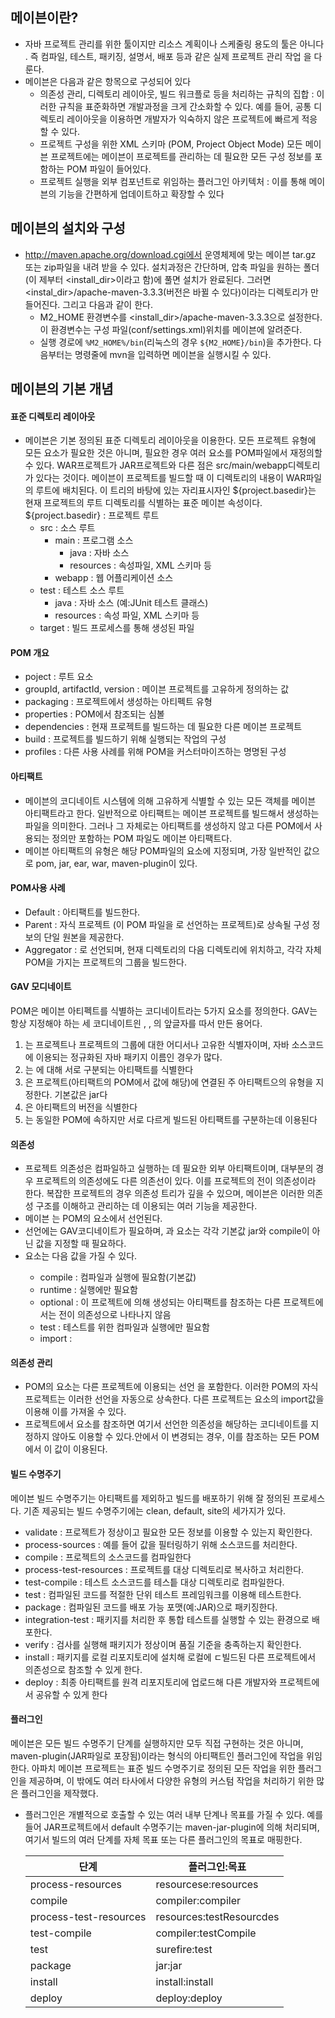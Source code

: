 ## 메이븐이란?
- 자바 프로젝트 관리를 위한 툴이지만 리소스 계획이나 스케줄링 용도의 툴은 아니다
    . 즉 컴파일, 테스트, 패키징, 설명서, 배포 등과 같은 실제 프로젝트 관리 작업
    을 다룬다.
- 메이븐은 다음과 같은 항목으로 구성되어 있다
  - 의존성 관리, 디렉토리 레이아웃, 빌드 워크플로 등을 처리하는 규칙의 집합 : 이러한 규칙을 표준화하면 개발과정을 크게 간소화할 수 있다. 예를 들어, 공통 디렉토리 레이아웃을 이용하면 개발자가 익숙하지 않은 프로젝트에 빠르게 적응할 수 있다.
  - 프로젝트 구성을 위한 XML 스키마 (POM, Project Object Mode) 모든 메이븐 프로젝트에는 메이븐이 프로젝트를 관리하는 데 필요한 모든 구성 정보를 포함하는 POM 파일이 들어있다.
  - 프로젝트 실행을 외부 컴포넌트로 위임하는 플러그인 아키텍처 : 이를 통해 메이븐의 기능을 간편하게 업데이트하고 확장할 수 있다

## 메이븐의 설치와 구성
- http://maven.apache.org/download.cgi에서 운영체제에 맞는 메이븐 tar.gz 또는
    zip파일을 내려 받을 수 있다. 설치과정은 간단하며, 압축 파일을 원하는 폴더(이
    제부터 <install_dir>이라고 함)에 풀면 설치가 완료된다. 그러면 <instal_dir>/apache-maven-3.3.3(버전은 바뀔 수 있다)이라는 디렉토리가 만들어진다. 그리고 다음과 같이 한다.
    - M2_HOME 환경변수를 <install_dir>/apache-maven-3.3.3으로 설정한다. 이 환경변수는 구성 파일(conf/settings.xml)위치를 메이븐에 알려준다.
    - 실행 경로에 `%M2_HOME%/bin`(리눅스의 경우 `${M2_HOME}/bin`)을 추가한다. 다음부터는 명령줄에 mvn을 입력하면 메이븐을 실행시킬 수 있다.

## 메이븐의 기본 개념

#### 표준 디렉토리 레이아웃
- 메이븐은 기본 정의된 표준 디렉토리 레이아웃을 이용한다. 모든 프로젝트 유형에 모든 요소가 필요한 것은 아니며, 필요한 경우 여러 요소를 POM파일에서 재정의할 수 있다. WAR프로젝트가 JAR프로젝트와 다른 점은 src/main/webapp디렉토리가 있다는 것이다. 메이븐이 프로젝트를 빌드할 때 이 디렉토리의 내용이 WAR파일의 루트에 배치된다. 이 트리의 바탕에 있는 자리표시자인 ${project.basedir}는 현재 프로젝트의 루트 디렉토리를 식별하는 표준 메이븐 속성이다.
    ${project.basedir} : 프로젝트 루트
    - src : 소스 루트
      - main : 프로그램 소스
        - java : 자바 소스
        - resources : 속성파일, XML 스키마 등
      - webapp : 웹 어플리케이션 소스
    - test : 테스트 소스 루트
      - java : 자바 소스 (예:JUnit 테스트 클래스)
      - resources : 속성 파일, XML 스키마 등
  - target : 빌드 프로세스를 통해 생성된 파일

#### POM 개요
- poject : 루트 요소
- groupId, artifactId, version : 메이븐 프로젝트를 고유하게 정의하는 값
- packaging : 프로젝트에서 생성하는 아티펙트 유형
- properties : POM에서 참조되는 심볼
- dependencies : 현재 프로젝트를 빌드하는 데 필요한 다른 메이븐 프로젝트
- build : 프로젝트를 빌드하기 위해 실행되는 작업의 구성
- profiles : 다른 사용 사례를 위해 POM을 커스터마이즈하는 명명된 구성

#### 아티팩트
- 메이븐의 코디네이트 시스템에 의해 고유하게 식별할 수 있는 모든 객체를 메이븐 아티팩트라고 한다. 일반적으로 아티팩트는 메이븐 프로젝트를 빌드해서 생성하는 파일을 의미한다. 그러나 그 자체로는 아티팩트를 생성하지 않고 다른 POM에서 사용되는 정의만 포함하는 POM 파일도 메이븐 아티팩트다.
- 메이븐 아티팩트의 유형은 해당 POM파일의 <packaging>요소에 지정되며, 가장 일반적인 값으로 pom, jar, ear, war, maven-plugin이 있다.

#### POM사용 사례
- Default : 아티팩트를 빌드한다.
- Parent : 자식 프로젝트 (이 POM 파일을 <parent>로 선언하는 프로젝트)로 상속될 구성 정보의 단일 원본을 제공한다.
- Aggregator : <modules>로 선언되며, 현재 디렉토리의 다음 디렉토리에 위치하고, 각각 자체 POM을 가지는 프로젝트의 그룹을 빌드한다.

#### GAV 모디네이트
POM은 메이븐 아티펙트를 식별하는 코디네이트라는 5가지 요소를 정의한다. GAV는 항상 지정해야 하는 세 코디네이트읜 <groupId>, <artifactId>, <version>의 앞글자를 따서 만든 용어다.

1. <groupId>는 프로젝트나 프로젝트의 그룹에 대한 어디서나 고유한 식별자이며, 자바 소스코드에 이용되는 정규화된 자바 패키지 이름인 경우가 많다.
2. <artifactId>는 <groupId>에 대해 서로 구분되는 아티팩트를 식별한다
3. <type>은 프로젝트(아티팩트의 POM에서 <packaging>값에 해당)에 연결된 주 아티팩트으의 유형을 지정한다. 기본값은 jar다
4. <version>은 아티팩트의 버전을 식별한다
5. <classifier>는 동일한 POM에 속하지만 서로 다르게 빌드된 아티팩트를 구분하는데 이용된다

#### 의존성
- 프로젝트 의존성은 컴파일하고 실행하는 데 필요한 외부 아티팩트이며, 대부분의 경우 프로젝트의 의존성에도 다른 의존선이 있다. 이를 프로젝트의 전이 의존성이라 한다. 복잡한 프로젝트의 경우 의존성 트리가 깊을 수 있으며, 메이븐은 이러한 의존성 구조를 이해하고 관리하는 데 이용되는 여러 기능을 제공한다.
- 메이븐 <dependency>는 POM의 <dependencies>요소에서 선언된다.
- <dependency> 선언에는 GAV코디네이트가 필요하며, <type>과 <scope>요소는 각각 기본값 jar와 compile이 아닌 값을 지정할 때 필요하다.
- <scope>요소는 다음 값을 가질 수 있다.
  - compile : 컴파일과 실행에 필요함(기본값)
  - runtime : 실행에만 필요함
  - optional : 이 프로젝트에 의해 생성되는 아티팩트를 참조하는 다른 프로젝트에서는 전이 의존성으로 나타나지 않음
  - test : 테스트를 위한 컴파일과 실행에만 필요함
  - import : 

#### 의존성 관리
- POM의 <dependencyManagement> 요소는 다른 프로젝트에 이용되는 <dependency> 선언 을 포함한다. 이러한 POM의 자식 프로젝트는 이러한 선언을 자동으로 상속한다. 다른 프로젝트는 <scope> 요소의 import값을 이용해 이를 가져올 수 있다.
- 프로젝트에서 <dependencyManagment>요소를 참조하면 여기서 선언한 의존성을 해당하는 <version>코디네이트를 지정하지 않아도 이용할 수 있다.<dependencyManagemenrt>안에서 <version>이 변경되는 경우, 이를 참조하는 모든 POM에서 이 값이 이용된다.

#### 빌드 수명주기
메이븐 빌드 수명주기는 아티팩트를 제외하고 빌드를 배포하기 위해 잘 정의된 프로세스다. 기존 제공되는 빌드 수명주기에는 clean, default, site의 세가지가 있다.

- validate : 프로젝트가 정상이고 필요한 모든 정보를 이용할 수 있는지 확인한다.
- process-sources : 예를 들어 값을 필터링하기 위해 소스코드를 처리한다.
- compile : 프로젝트의 소스코드를 컴파일한다
- process-test-resources : 프로젝트를 대상 디렉토리로 복사하고 처리한다.
- test-compile : 테스트 소스코드를 테스틑 대상 디렉토리로 컴파일한다.
- test : 컴파일된 코드를 적절한 단위 테스트 프레임워크를 이용해 테스트한다.
- package : 컴파일된 코드를 배포 가능 포맷(예:JAR)으로 패키징한다.
- integration-test : 패키지를 처리한 후 통합 테스트를 실행할 수 있는 환경으로 배포한다.
- verify : 검사를 실행해 패키지가 정상이며 품질 기준을 충족하는지 확인한다.
- install : 패키지를 로컬 리포지토리에 설치해 로컬에 ㄷ빌드된 다른 프로젝트에서 의존성으로 참조할 수 있게 한다.
- deploy : 최종 아티팩트를 원격 리포지토리에 업로드해 다른 개발자와 프로젝트에서 공유할 수 있게 한다

#### 플러그인
메이븐은 모든 빌드 수명주기 단계를 실행하지만 모두 직접 구현하는 것은 아니며, maven-plugin(JAR파일로 포장됨)이라는 형식의 아티팩트인 플러그인에 작업을 위임한다. 아파치 메이븐 프로젝트는 표준 빌드 수명주기로 정의된 모든 작업을 위한 플러그인을 제공하며, 이 밖에도 여러 타사에서 다양한 유형의 커스텀 작업을 처리하기 위한 많은 플러그인을 제작했다.

- 플러그인은 개별적으로 호출할 수 있는 여러 내부 단계나 목표를 가질 수 있다. 예를 들어 JAR프로젝트에서 default 수명주기는 maven-jar-plugin에 의해 처리되며, 여기서 빌드의 여러 단계를 자체 목표 또는 다른 플러그인의 목표로 매핑한다.
    
    |단계|플러그인:목표|
    |---|---|
    |process-resources|resourcese:resources|
    |compile|compiler:compiler|
    |process-test-resources|resources:testResourcdes|
    |test-compile|compiler:testCompile|
    |test|surefire:test|
    |package|jar:jar|
    |install|install:install|
    |deploy|deploy:deploy|

